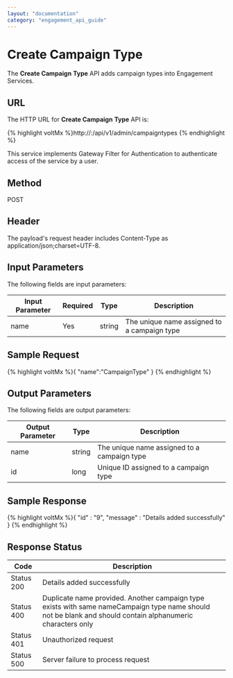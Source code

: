 ```yaml
---
layout: "documentation"
category: "engagement_api_guide"
---
```


# Create Campaign Type

The **Create Campaign** **Type** API adds campaign types into Engagement Services.

## URL

The HTTP URL for **Create Campaign** **Type** API is:

{% highlight voltMx %}http://<host>:<port>/api/v1/admin/campaigntypes
{% endhighlight %}

This service implements Gateway Filter for Authentication to authenticate access of the service by a user.

## Method

POST

## Header

The payload's request header includes Content-Type as application/json;charset=UTF-8.

## Input Parameters

The following fields are input parameters:

| Input Parameter | Required | Type   | Description                                 |
| --------------- | -------- | ------ | ------------------------------------------- |
| name            | Yes      | string | The unique name assigned to a campaign type |

## Sample Request

{% highlight voltMx %}{
"name":"CampaignType"
}
{% endhighlight %}

## Output Parameters

The following fields are output parameters:

| Output Parameter | Type   | Description                                 |
| ---------------- | ------ | ------------------------------------------- |
| name             | string | The unique name assigned to a campaign type |
| id               | long   | Unique ID assigned to a campaign type       |

## Sample Response

{% highlight voltMx %}{
"id" : "9",
"message" : "Details added successfully"
}
{% endhighlight %}

## Response Status

| Code       | Description                                                                                                                                                |
| ---------- | ---------------------------------------------------------------------------------------------------------------------------------------------------------- |
| Status 200 | Details added successfully                                                                                                                                 |
| Status 400 | Duplicate name provided. Another campaign type exists with same nameCampaign type name should not be blank and should contain alphanumeric characters only |
| Status 401 | Unauthorized request                                                                                                                                       |
| Status 500 | Server failure to process request                                                                                                                          |
